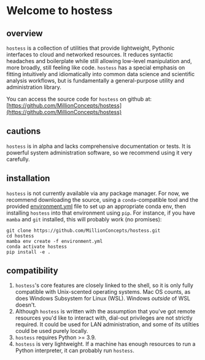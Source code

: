 # Welcome to hostess

## overview

`hostess` is a collection of utilities that provide lightweight, Pythonic
interfaces to cloud and networked resources. It reduces syntactic headaches
and boilerplate while still allowing low-level manipulation and, more broadly,
still feeling like code. `hostess` has a special emphasis on fitting intuitively
and idiomatically into common data science and scientific analysis workflows, but
is fundamentally a general-purpose utility and administration library.

You can access the source code for `hostess` on github at: [https://github.com/MillionConcepts/hostess](https://github.com/MillionConcepts/hostess)

## cautions

`hostess` is in alpha and lacks comprehensive documentation or tests. It is 
powerful system administration software, so we recommend using it very 
carefully.

## installation

`hostess` is not currently available via any package manager. 
For now, we recommend downloading the source, using a `conda`-compatible tool 
and the provided [environment.yml](https://github.com/MillionConcepts/hostess/blob/main/environment.yml) file to set up an 
appropriate conda env, then installing `hostess` into that environment using 
`pip`. For instance, if you have `mamba` and `git` installed, this will 
probably work (no promises):
```
git clone https://github.com/MillionConcepts/hostess.git
cd hostess
mamba env create -f environment.yml
conda activate hostess
pip install -e .
```

## compatibility
1. `hostess`'s core features are closely linked to the shell, so it is 
only fully compatible with Unix-scented operating systems. Mac OS counts, 
as does Windows Subsystem for Linux (WSL). Windows *outside* of WSL doesn't.
2. Although `hostess` is written with the assumption that you've got remote 
resources you'd like to interact with, dial-out privileges are not strictly 
required. It could be used for LAN administration, and some of its utilties 
could be used purely locally.
3. `hostess` requires Python >= 3.9.
4. `hostess` is very lightweight. If a machine has enough 
resources to run a Python interpreter, it can probably run `hostess`.  
